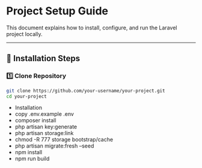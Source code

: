 #  Project Setup Guide

This document explains how to install, configure, and run the Laravel project locally.

---

## 🧩 Installation Steps

### 1️⃣ Clone Repository
```bash
git clone https://github.com/your-username/your-project.git
cd your-project

```


* Installation
* copy .env.example .env
* composer install
* php artisan key:generate
* php artisan storage:link
* chmod -R 777 storage bootstrap/cache
* php artisan migrate:fresh –seed
* npm install
* npm run build





